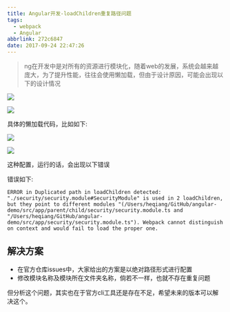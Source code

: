 ```yaml
---
title: Angular开发-loadChildren重复路径问题
tags:
  - webpack
  - Angular
abbrlink: 272c6847
date: 2017-09-24 22:47:26
---
```

> ng在开发中是对所有的资源进行模块化，随着web的发展，系统会越来越庞大，为了提升性能，往往会使用懒加载，但由于设计原因，可能会出现以下的设计情况

![](http://or0g12e5e.bkt.clouddn.com/blog/2017-09-24-144753.jpg)

![](http://or0g12e5e.bkt.clouddn.com/blog/2017-09-24-144849.jpg)

具体的懒加载代码，比如如下:

![](http://or0g12e5e.bkt.clouddn.com/blog/2017-09-24-145008.jpg)


![](http://or0g12e5e.bkt.clouddn.com/blog/2017-09-24-145032.jpg)

这种配置，运行的话，会出现以下错误

错误如下:
```
ERROR in Duplicated path in loadChildren detected: "./security/security.module#SecurityModule" is used in 2 loadChildren, but they point to different modules "(/Users/heqiang/GitHub/angular-demo/src/app/parent/child/security/security.module.ts and "/Users/heqiang/GitHub/angular-demo/src/app/security/security.module.ts"). Webpack cannot distinguish on context and would fail to load the proper one.

```

## 解决方案

+ 在官方仓库issues中，大家给出的方案是以绝对路径形式进行配置
+ 修改模块名称及模块所在文件夹名称，倘若不一样，也就不存在重复问题

但分析这个问题，其实也在于官方cli工具还是存在不足，希望未来的版本可以解决这个。
